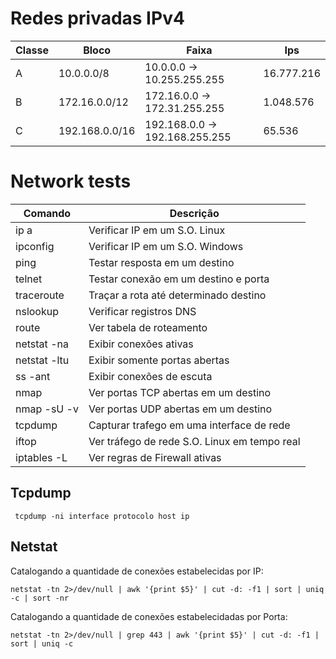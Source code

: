 # Redes privadas IPv4

| Classe | Bloco | Faixa | Ips |
|---|---|---|---|
| A | 10.0.0.0/8 | 10.0.0.0 -> 10.255.255.255 | 16.777.216 |
| B | 172.16.0.0/12 | 172.16.0.0 -> 172.31.255.255 | 1.048.576 |
| C | 192.168.0.0/16 | 192.168.0.0 -> 192.168.255.255 | 65.536 |


# Network tests


| Comando | Descrição |
|---------|-----------|
| ip a | Verificar IP em um S.O. Linux | 
| ipconfig | Verificar IP em um S.O. Windows |
| ping | Testar resposta em um destino |
| telnet | Testar conexão em um destino e porta | 
| traceroute | Traçar a rota até determinado destino |
| nslookup | Verificar registros DNS |
| route | Ver tabela de roteamento |
| netstat -na | Exibir conexões ativas |
| netstat -ltu | Exibir somente portas abertas |
| ss -ant | Exibir conexões de escuta |
| nmap | Ver portas TCP abertas em um destino |
| nmap -sU -v | Ver portas UDP abertas em um destino |
| tcpdump | Capturar trafego em uma interface de rede |
| iftop | Ver tráfego de rede S.O. Linux em tempo real |
| iptables -L | Ver regras de Firewall ativas |


## Tcpdump 
```
 tcpdump -ni interface protocolo host ip
```

## Netstat 
Catalogando a quantidade de conexões estabelecidas por IP:
```
netstat -tn 2>/dev/null | awk '{print $5}' | cut -d: -f1 | sort | uniq -c | sort -nr
```

Catalogando a quantidade de conexões estabelecidadas por Porta:
```
netstat -tn 2>/dev/null | grep 443 | awk '{print $5}' | cut -d: -f1 | sort | uniq -c
```


